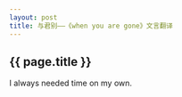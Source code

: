 ```yaml
---
layout: post
title: 与君别——《when you are gone》文言翻译
---
```

<h2>{{ page.title }}</h2>
I always needed time on my own.
